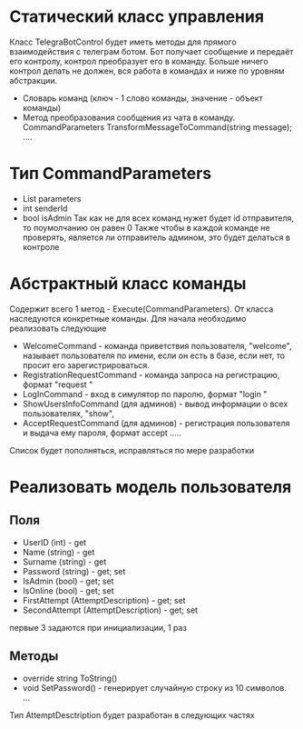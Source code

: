 # Статический класс управления
Класс TelegraBotControl будет иметь методы для прямого взаимодействия с телеграм ботом.
Бот получает сообщение и передаёт его контролу, контрол преобразует его в команду.
Больше ничего контрол делать не должен, вся работа в командах и ниже по уровням абстракции.
* Словарь команд (ключ - 1 слово команды, значение - объект команды)
* Метод преобразования сообщения из чата в команду.
  CommandParameters TransformMessageToCommand(string message);
....

# Тип CommandParameters
* List<string> parameters
* int senderId 
* bool isAdmin
Так как не для всех команд нужет будет id отправителя, то поумолчанию он равен 0
Также чтобы в каждой команде не проверять, является ли отправитель админом, это будет делаться в контроле


# Абстрактный класс команды
Содержит всего 1 метод - Execute(CommandParameters).
От класса наследуются конкретные команды.
Для начала необходимо реализовать следующие
* WelcomeCommand - команда приветствия пользователя, "welcome", называет пользователя по имени, если он есть в базе, если нет, то просит его зарегистрироваться. 
* RegistrationRequestCommand - команда запроса на регистрацию, формат "request <Name> <Surname>"
* LogInCommand - вход в симулятор по паролю, формат "login <Password>"
* ShowUsersInfoCommand (для админов) - вывод информации о всех пользователях, "show",
* AcceptRequestCommand (для админов) - регистрация пользователя и выдача ему пароля, формат accept <ID> <ID> <ID>.....

Список будет пополняться, исправляться по мере разработки

# Реализовать модель пользователя
## Поля 
* UserID (int) - get
* Name (string) - get
* Surname (string) - get
* Password (string) - get; set
* IsAdmin (bool) - get; set
* IsOnline (bool) - get; set
* FirstAttempt (AttemptDescription) - get; set
* SecondAttempt (AttemptDescription) - get; set

первые 3 задаются при инициализации, 1 раз
  
## Методы
* override string ToString()
* void SetPassword() - генерирует случайную строку из 10 символов. 
...

Тип AttemptDesctription будет разработан в следующих частях

